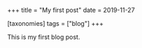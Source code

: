 +++
title = "My first post"
date = 2019-11-27

[taxonomies]
tags = ["blog"]
+++

This is my first blog post.